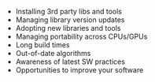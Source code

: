 

<ul>
    <li>Installing 3rd party libs and tools</li>
    <li>Managing library version updates</li>
    <li>Adopting new libraries and tools</li>
    <li>Managing portability across CPUs/GPUs</li>
    <li>Long build times</li>
    <li>Out-of-date algorithms</li>
    <li>Awareness of latest SW practices</li>
    <li>Opportunities to improve your software</li>
</ul>

